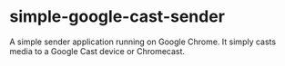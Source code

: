 # simple-google-cast-sender
A simple sender application running on Google Chrome.  It simply casts media to a Google Cast device or Chromecast.
